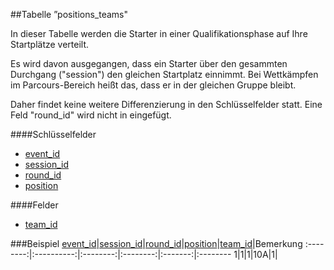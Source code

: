 ##Tabelle ”positions_teams"

In dieser Tabelle werden die Starter in einer Qualifikationsphase auf Ihre Startplätze verteilt.

Es wird davon ausgegangen, dass ein Starter über den gesammten Durchgang ("session") den gleichen Startplatz einnimmt. Bei Wettkämpfen im Parcours-Bereich heißt das, dass er in der gleichen Gruppe bleibt.

Daher findet keine weitere Differenzierung in den Schlüsselfelder statt. Eine Feld "round_id" wird nicht in eingefügt.

####Schlüsselfelder
* [event_id]
* [session_id]
* [round_id]
* [position]

####Felder
* [team_id]

###Beispiel
[event_id]|[session_id]|[round_id]|[position]|[team_id]|Bemerkung
:--------:|:----------:|:--------:|:--------:|:-------:|:--------
1|1|1|10A|1|


[event_id]:kapitel_07_e.md#event_id
[session_id]:kapitel_07_s.md#session_id
[round_id]:kapitel_07_r.md#round_id
[position]:kapitel_07_p.md#position
[team_id]:kapitel_07_t.md#team_id
